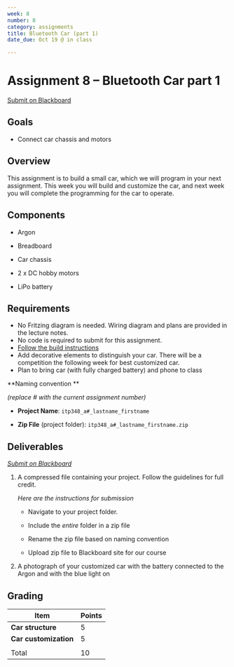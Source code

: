 ```yaml
---
week: 8
number: 8
category: assignments
title: Bluetooth Car (part 1)
date_due: Oct 19 @ in class

---
```

Assignment 8 – Bluetooth Car part 1
============================

[Submit on Blackboard](https://blackboard.usc.edu/)

Goals
-----

-   Connect car chassis and motors

## Overview

This assignment is to build a small car, which we will program in your next assignment. This week you will build and customize the car, and next week you will complete the programming for the car to operate.

## Components

-   Argon

-   Breadboard

-   Car chassis

-   2 x DC hobby motors

-   LiPo battery

## Requirements

-   No Fritzing diagram is needed. Wiring diagram and plans are provided in the
    lecture notes.
-   No code is required to submit for this assignment.
-   [Follow the build instructions](guide_build_chassis)
-   Add decorative elements to distinguish your car. There will be a competition the following week for best customized car.
-   Plan to bring car (with fully charged battery) and phone to class

**Naming convention **

*(replace \# with the current assignment number)*

-   **Project Name**: `itp348_a#_lastname_firstname`

-   **Zip File** (project folder): `itp348_a#_lastname_firstname.zip`

Deliverables
------------

*[Submit on Blackboard](https://blackboard.usc.edu)*


1. A compressed file containing your project. Follow the guidelines for full
   credit.

   *Here are the instructions for submission*


   - Navigate to your project folder.

   - Include the *entire* folder in a zip file

   - Rename the zip file based on naming convention

   - Upload zip file to Blackboard site for our course

2. A photograph of your customized car with the battery connected to the Argon and with the blue light on

   


Grading
-------

| Item                  | Points |
| --------------------- | ------ |
| **Car structure**     | 5      |
| **Car customization** | 5      |
|                       |        |
| Total                 | 10     |


